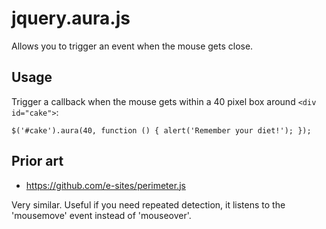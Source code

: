 # jquery.aura.js

Allows you to trigger an event when the mouse gets close.

## Usage

Trigger a callback when the mouse gets within a 40 pixel box around `<div id="cake">`:

    $('#cake').aura(40, function () { alert('Remember your diet!'); });


## Prior art

* https://github.com/e-sites/perimeter.js

Very similar. Useful if you need repeated detection, it listens to the
'mousemove' event instead of 'mouseover'.
